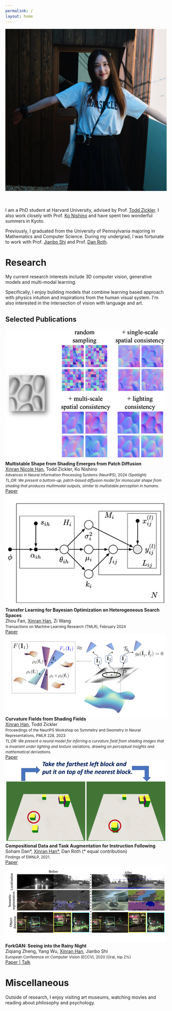 ```yaml
---
permalink: /
layout: home
---
```


<div style="text-align: center;">
  <img src="./assets/imgs/personal/photo.jpg" class="center-circle">
</div>

<br/><br/>
I am a PhD student at Harvard University, advised by Prof. [Todd Zickler][todd]. I also work closely with Prof. [Ko Nishino][nishino] and have spent two wonderful summers in Kyoto.

Previously, I graduated from the University of Pennsylvania majoring in Mathematics and Computer Science. During my undergrad, I was fortunate to work with Prof. [Jianbo Shi][jianbo] and Prof. [Dan Roth][danroth].

# Research

My current research interests include 3D computer vision, generative models and multi-modal learning.

Specifically, I enjoy building models that combine learning based approach with physics intuition and inspirations from the human visual system. I'm also interested in the intersection of vision with language and art.

## Selected Publications
<div class="publication-entry">
  <img src="./assets/imgs/papers/multistable.png" alt="Paper 1 Thumbnail">
  <div>
    <strong>Multistable Shape from Shading Emerges from Patch Diffusion</strong><br>
    <u>Xinran Nicole Han</u>, Todd Zickler, Ko Nishino<br>
    <small>Advances in Neural Information Processing Systems (NeurIPS), 2024 (Spotlight)</small><br>
    <em><small>TL;DR: We present a bottom-up, patch-based diffusion model for monocular shape from shading that produces multimodal outputs, similar to multistable perception in humans.</small></em><br>
    <a href="https://arxiv.org/pdf/2405.14530">Paper</a>
  </div>
</div>

<div class="publication-entry">
  <img src="./assets/imgs/papers/mphd.png" alt="Paper 2 Thumbnail">
  <div>
    <strong>Transfer Learning for Bayesian Optimization on Heterogeneous Search Spaces</strong><br>
    Zhou Fan, <u>Xinran Han</u>, Zi Wang<br>
    <small>Transactions on Machine Learning Research (TMLR), February 2024</small><br>
    <a href="https://arxiv.org/abs/2309.16597">Paper</a>
  </div>
</div>

<div class="publication-entry">
  <img src="./assets/imgs/papers/curvaturefields.png" alt="Paper 3 Thumbnail">
  <div>
    <strong>Curvature Fields from Shading Fields</strong><br>
    <u>Xinran Han</u>, Todd Zickler<br>
    <small>Proceedings of the NeurIPS Workshop on Symmetry and Geometry in Neural Representations, PMLR 228, 2023</small><br>
    <em><small>TL;DR: We present a neural model for inferring a curvature field from shading images that is invariant under lighting and texture variations, drawing on perceptual insights and mathematical derivations.</small></em><br>
    <a href="https://openreview.net/pdf?id=4OSJeCAMi6">Paper</a>
  </div>
</div>

<div class="publication-entry">
  <img src="./assets/imgs/papers/bw_blank.png" alt="Paper 4 Thumbnail">
  <div>
    <strong>Compositional Data and Task Augmentation for Instruction Following</strong><br>
    Soham Dan*, <u>Xinran Han*</u>, Dan Roth (* equal contribution)<br> 
    <small>Findings of EMNLP, 2021.</small><br>
    <a href="https://aclanthology.org/2021.findings-emnlp.178/">Paper</a>
  </div>
</div>

<div class="publication-entry">
  <img src="./assets/imgs/papers/forkgan.png" alt="Paper 5 Thumbnail">
  <div>
    <strong>ForkGAN: Seeing into the Rainy Night</strong><br>
    Ziqiang Zheng, Yang Wu, <u>Xinran Han</u>, Jianbo Shi<br>
    <small>European Conference on Computer Vision (ECCV), 2020 (Oral, top 2%)</small><br>
    <a href="https://www.ecva.net/papers/eccv_2020/papers_ECCV/papers/123480154.pdf">Paper | </a><a href="https://www.youtube.com/watch?v=O2nxRsSwkzs">Talk</a>
  </div>
</div>


# Miscellaneous
Outside of research, I enjoy visiting art museums, watching movies and reading about philosophy and psychology.


[todd]:http://www.eecs.harvard.edu/~zickler/Main/HomePage
[nishino]:https://vision.ist.i.kyoto-u.ac.jp
[jianbo]:https://www.cis.upenn.edu/~jshi/
[danroth]:https://cogcomp.seas.upenn.edu